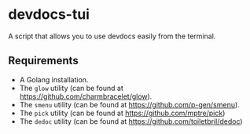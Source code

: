 # devdocs-tui
A script that allows you to use devdocs easily from the terminal.

## Requirements
- A Golang installation.
- The `glow` utility (can be found at https://github.com/charmbracelet/glow).
- The `smenu` utility (can be found at https://github.com/p-gen/smenu).
- The `pick` utility (can be found at https://github.com/mptre/pick)
- The `dedoc` utility (can be found at https://github.com/toiletbril/dedoc)